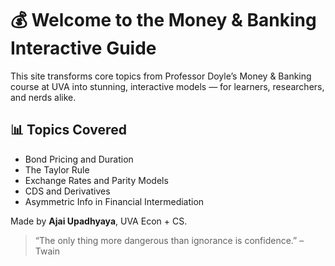 # 💰 Welcome to the Money & Banking Interactive Guide

This site transforms core topics from Professor Doyle’s Money & Banking course at UVA into stunning, interactive models — for learners, researchers, and nerds alike.

## 📊 Topics Covered
- Bond Pricing and Duration
- The Taylor Rule
- Exchange Rates and Parity Models
- CDS and Derivatives
- Asymmetric Info in Financial Intermediation

Made by **Ajai Upadhyaya**, UVA Econ + CS.

> “The only thing more dangerous than ignorance is confidence.” – Twain